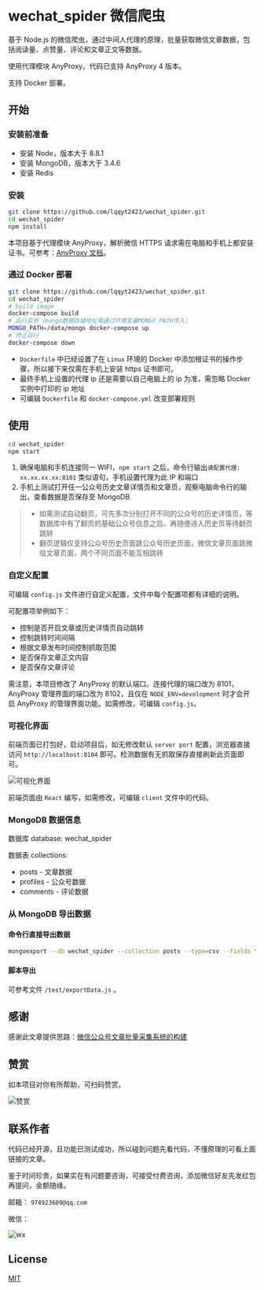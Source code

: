 # wechat_spider 微信爬虫

基于 Node.js 的微信爬虫，通过中间人代理的原理，批量获取微信文章数据，包括阅读量、点赞量、评论和文章正文等数据。

使用代理模块 AnyProxy。代码已支持 AnyProxy 4 版本。

支持 Docker 部署。

## 开始

### 安装前准备

- 安装 Node，版本大于 8.8.1
- 安装 MongoDB，版本大于 3.4.6
- 安装 Redis

### 安装

```bash
git clone https://github.com/lqqyt2423/wechat_spider.git
cd wechat_spider
npm install
```

本项目基于代理模块 AnyProxy，解析微信 HTTPS 请求需在电脑和手机上都安装证书。可参考：[AnyProxy 文档](http://anyproxy.io/cn/#%E8%AF%81%E4%B9%A6%E9%85%8D%E7%BD%AE)。

### 通过 Docker 部署

```bash
git clone https://github.com/lqqyt2423/wechat_spider.git
cd wechat_spider
# build image
docker-compose build
# 运行实例（mongo数据存储地址需通过环境变量MONGO_PATH传入）
MONGO_PATH=/data/mongo docker-compose up
# 终止运行
docker-compose down
```

- `Dockerfile` 中已经设置了在 `Linux` 环境的 Docker 中添加根证书的操作步骤，所以接下来仅需在手机上安装 https 证书即可。
- 最终手机上设置的代理 ip 还是需要以自己电脑上的 ip 为准，需忽略 Docker 实例中打印的 ip 地址
- 可编辑 `Dockerfile` 和 `docker-compose.yml` 改变部署规则

## 使用

```bash
cd wechat_spider
npm start
```

1. 确保电脑和手机连接同一 WIFI，`npm start` 之后，命令行输出`请配置代理: xx.xx.xx.xx:8101` 类似语句，手机设置代理为此 IP 和端口
2. 手机上测试打开任一公众号历史文章详情页和文章页，观察电脑命令行的输出，查看数据是否保存至 MongoDB

> - 如需测试自动翻页，可先多次分别打开不同的公众号的历史详情页，等数据库中有了翻页的基础公众号信息之后，再随便进入历史页等待翻页跳转
> - 翻页逻辑仅支持公众号历史页面跳公众号历史页面，微信文章页面跳微信文章页面，两个不同页面不能互相跳转

### 自定义配置

可编辑 `config.js` 文件进行自定义配置，文件中每个配置项都有详细的说明。

可配置项举例如下：

- 控制是否开启文章或历史详情页自动跳转
- 控制跳转时间间隔
- 根据文章发布时间控制抓取范围
- 是否保存文章正文内容
- 是否保存文章评论

需注意，本项目修改了 AnyProxy 的默认端口。连接代理的端口改为 8101，AnyProxy 管理界面的端口改为 8102，且仅在 `NODE_ENV=development` 时才会开启 AnyProxy 的管理界面功能。如需修改，可编辑 `config.js`。

### 可视化界面

前端页面已打包好，启动项目后，如无修改默认 `server port` 配置，浏览器直接访问 `http://localhost:8104` 即可。检测数据有无抓取保存直接刷新此页面即可。

![可视化界面](https://lq-1251676417.cos.ap-shanghai.myqcloud.com/img/posts_screenshot.png)

前端页面由 `React` 编写，如需修改，可编辑 `client` 文件中的代码。

### MongoDB 数据信息

数据库 database: wechat_spider

数据表 collections:

- posts - 文章数据
- profiles - 公众号数据
- comments - 评论数据

### 从 MongoDB 导出数据

#### 命令行直接导出数据

```bash
mongoexport --db wechat_spider --collection posts --type=csv --fields title,link,publishAt,readNum,likeNum,msgBiz,msgMid,msgIdx,sourceUrl,cover,digest,isFail --out ~/Desktop/posts.csv
```

#### 脚本导出

可参考文件 `/test/exportData.js` 。

## 感谢

感谢此文章提供思路：[微信公众号文章批量采集系统的构建](https://zhuanlan.zhihu.com/p/24302048)

## 赞赏

如本项目对你有所帮助，可扫码赞赏。

![赞赏](https://lq-1251676417.cos.ap-shanghai.myqcloud.com/img/pay.png)

## 联系作者

代码已经开源，且功能已测试成功，所以碰到问题先看代码，不懂原理的可看上面链接的文章。

鉴于时间珍贵，如果实在有问题要咨询，可接受付费咨询，添加微信好友先发红包再提问，金额随缘。

邮箱： `974923609@qq.com`

微信：

![wx](https://lq-1251676417.cos.ap-shanghai.myqcloud.com/img/qrcode_for_gh_a2bc41c80cc8_258.jpg)

## License

[MIT](LICENSE)
